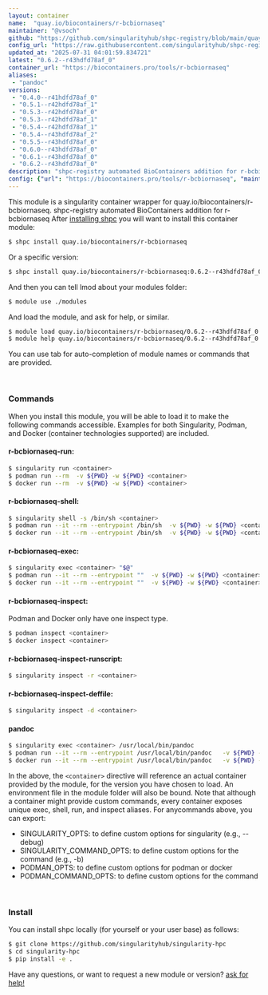 ```yaml
---
layout: container
name:  "quay.io/biocontainers/r-bcbiornaseq"
maintainer: "@vsoch"
github: "https://github.com/singularityhub/shpc-registry/blob/main/quay.io/biocontainers/r-bcbiornaseq/container.yaml"
config_url: "https://raw.githubusercontent.com/singularityhub/shpc-registry/main/quay.io/biocontainers/r-bcbiornaseq/container.yaml"
updated_at: "2025-07-31 04:01:59.834721"
latest: "0.6.2--r43hdfd78af_0"
container_url: "https://biocontainers.pro/tools/r-bcbiornaseq"
aliases:
 - "pandoc"
versions:
 - "0.4.0--r41hdfd78af_0"
 - "0.5.1--r42hdfd78af_1"
 - "0.5.3--r42hdfd78af_0"
 - "0.5.3--r42hdfd78af_1"
 - "0.5.4--r42hdfd78af_1"
 - "0.5.4--r43hdfd78af_2"
 - "0.5.5--r43hdfd78af_0"
 - "0.6.0--r43hdfd78af_0"
 - "0.6.1--r43hdfd78af_0"
 - "0.6.2--r43hdfd78af_0"
description: "shpc-registry automated BioContainers addition for r-bcbiornaseq"
config: {"url": "https://biocontainers.pro/tools/r-bcbiornaseq", "maintainer": "@vsoch", "description": "shpc-registry automated BioContainers addition for r-bcbiornaseq", "latest": {"0.6.2--r43hdfd78af_0": "sha256:a815dce4cc7d6a0b57530c842ebafca52fac7c976fdaf4dd87ea3c5caccb57a3"}, "tags": {"0.4.0--r41hdfd78af_0": "sha256:95701957bc505b497ebdb56c6dbce92df8fae3b63de60ff776a00c4d246f2433", "0.5.1--r42hdfd78af_1": "sha256:f6a19ecd3caf672f7471dab63a33cfb847a4dd5e5423eb4fdeb89e4630f646d2", "0.5.3--r42hdfd78af_0": "sha256:e3181030eb8b0e5d6734df6ac3cda940cfb54630576c61fd837b503621e9bf96", "0.5.3--r42hdfd78af_1": "sha256:0fef783db654bab5d07e2474f021fc43b6b32f02355b8c44aac9a31731a09627", "0.5.4--r42hdfd78af_1": "sha256:6bce6a64e296d65b4950c47429f2c863ca38b2b352c73589cdcace93e3c54624", "0.5.4--r43hdfd78af_2": "sha256:7ad0ef1eb5526ba92cff1ee47aca0e949190058cfb2420acc7cf24e6731938cd", "0.5.5--r43hdfd78af_0": "sha256:55b8c85ed11880a8126a7588c0ec96815ead18e7acfb7750838aadb18a187dd6", "0.6.0--r43hdfd78af_0": "sha256:70ad59c328f7b3a594eaacfe75942ff0d431aba8d84c223721caa737c958cc45", "0.6.1--r43hdfd78af_0": "sha256:e14407b3e701007e8f1f6aacaedc2c79712fae0840b2cc38e6e4f29f03d76780", "0.6.2--r43hdfd78af_0": "sha256:a815dce4cc7d6a0b57530c842ebafca52fac7c976fdaf4dd87ea3c5caccb57a3"}, "docker": "quay.io/biocontainers/r-bcbiornaseq", "aliases": {"pandoc": "/usr/local/bin/pandoc"}}
---
```


This module is a singularity container wrapper for quay.io/biocontainers/r-bcbiornaseq.
shpc-registry automated BioContainers addition for r-bcbiornaseq
After [installing shpc](#install) you will want to install this container module:


```bash
$ shpc install quay.io/biocontainers/r-bcbiornaseq
```

Or a specific version:

```bash
$ shpc install quay.io/biocontainers/r-bcbiornaseq:0.6.2--r43hdfd78af_0
```

And then you can tell lmod about your modules folder:

```bash
$ module use ./modules
```

And load the module, and ask for help, or similar.

```bash
$ module load quay.io/biocontainers/r-bcbiornaseq/0.6.2--r43hdfd78af_0
$ module help quay.io/biocontainers/r-bcbiornaseq/0.6.2--r43hdfd78af_0
```

You can use tab for auto-completion of module names or commands that are provided.

<br>

### Commands

When you install this module, you will be able to load it to make the following commands accessible.
Examples for both Singularity, Podman, and Docker (container technologies supported) are included.

#### r-bcbiornaseq-run:

```bash
$ singularity run <container>
$ podman run --rm  -v ${PWD} -w ${PWD} <container>
$ docker run --rm  -v ${PWD} -w ${PWD} <container>
```

#### r-bcbiornaseq-shell:

```bash
$ singularity shell -s /bin/sh <container>
$ podman run --it --rm --entrypoint /bin/sh  -v ${PWD} -w ${PWD} <container>
$ docker run --it --rm --entrypoint /bin/sh  -v ${PWD} -w ${PWD} <container>
```

#### r-bcbiornaseq-exec:

```bash
$ singularity exec <container> "$@"
$ podman run --it --rm --entrypoint ""  -v ${PWD} -w ${PWD} <container> "$@"
$ docker run --it --rm --entrypoint ""  -v ${PWD} -w ${PWD} <container> "$@"
```

#### r-bcbiornaseq-inspect:

Podman and Docker only have one inspect type.

```bash
$ podman inspect <container>
$ docker inspect <container>
```

#### r-bcbiornaseq-inspect-runscript:

```bash
$ singularity inspect -r <container>
```

#### r-bcbiornaseq-inspect-deffile:

```bash
$ singularity inspect -d <container>
```


#### pandoc

```bash
$ singularity exec <container> /usr/local/bin/pandoc
$ podman run --it --rm --entrypoint /usr/local/bin/pandoc   -v ${PWD} -w ${PWD} <container> -c " $@"
$ docker run --it --rm --entrypoint /usr/local/bin/pandoc   -v ${PWD} -w ${PWD} <container> -c " $@"
```



In the above, the `<container>` directive will reference an actual container provided
by the module, for the version you have chosen to load. An environment file in the
module folder will also be bound. Note that although a container
might provide custom commands, every container exposes unique exec, shell, run, and
inspect aliases. For anycommands above, you can export:

 - SINGULARITY_OPTS: to define custom options for singularity (e.g., --debug)
 - SINGULARITY_COMMAND_OPTS: to define custom options for the command (e.g., -b)
 - PODMAN_OPTS: to define custom options for podman or docker
 - PODMAN_COMMAND_OPTS: to define custom options for the command

<br>

### Install

You can install shpc locally (for yourself or your user base) as follows:

```bash
$ git clone https://github.com/singularityhub/singularity-hpc
$ cd singularity-hpc
$ pip install -e .
```

Have any questions, or want to request a new module or version? [ask for help!](https://github.com/singularityhub/singularity-hpc/issues)